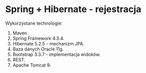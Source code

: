# Spring + Hibernate - rejestracja

Wykorzystane technologie:

1. Maven.
2. Spring Framework 4.3.4.
3. Hibernate 5.2.5 - mechanizm JPA.
4. Baza danych Oracle 11g.
5. Bootstrap 3.3.7 - implementacja widoków. 
6. REST.
7. Apache Tomcat 9.

